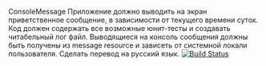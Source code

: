 ConsoleMessage
Приложение должно выводить на экран приветственное сообщение, в зависимости от текущего времени суток.
Код должен содержать все возможные юнит-тесты и создавать читабельный лог файл.
Выводящиеся на консоль сообщения должны быть получены из message resource и зависеть от системной локали пользователя. Сделать перевод на русский язык.
[![Build Status](https://travis-ci.org/KirienkoEvgeniy/ConsoleMessage.svg?branch=master)](https://travis-ci.org/KirienkoEvgeniy/ConsoleMessage)
